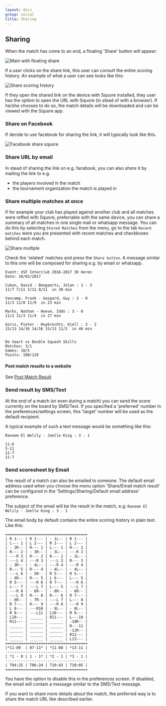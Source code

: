 ```yaml
---
layout: docs
group: social
title: Sharing
---
```

## Sharing

When the match has come to an end, a floating 'Share' button will appear:

![Main with floating share](../img/sb.main.06.floating.sharebutton.png)

If a user clicks on the share link, this user can consult the entire scoring history.
An example of what a user can see looks like this:

![Share scoring history](../img/browser.shared.score.history.01.png)

If they open the shared link on the device with Squore installed, they user has the option to open the URL with Squore (in stead of with a browser).
If he/she chooses to do so, the match details will be downloaded and can be viewed with the Squore app.

### Share on Facebook

If decide to use facebook for sharing the link, it will typically look like this.

![Facebook share squore](../img/facebook.share.01.png)

### Share URL by email

In stead of sharing the link on e.g. facebook, you can also _share_ it by mailing the link to e.g.
* the players involved in the match
* the tournament organization the match is played in

### Share multiple matches at once

If for example your club has played against another club and all matches were reffed with Squore, preferrable with the same device, you can share a summary of all matches in one single mail or whatsapp message.
You can do this by selecting `Stored Matches` from the menu, go to the tab `Recent matches` were you are presented with recent matches and checkboxes behind each match.

![Share multiple](../img/share.multiple.01.png)

Check the 'related' matches and press the `Share button`.
A message similar to this one will be composed for sharing e.g. by email or whatsapp.

    Event: VSF Interclub 2016-2017 3D Heren 
    Date: 10/02/2017
    
    Cukon, David - Boogaerts, Jolan : 1 - 3
    11/7 7/11 3/11 8/11  in 30 min
    
    Vancamp, Frank - Gaspard, Guy : 3 - 0
    11/3 11/8 11/9  in 23 min
    
    Marks, Nathan - Hoeve, Iddo : 3 - 0
    11/2 11/3 11/4  in 27 min
    
    Goris, Pieter - Huybrechts, Kjell : 3 - 2
    15/13 14/16 14/16 15/13 11/2  in 46 min
    
    
    De Vaart vs Double Squash Skills
    Matches: 3/1
    Games: 10/5
    Points: 180/129


#### Post match results to a website

See [Post Match Result](../social/4.8.post.match.result)


### Send result by SMS/Text

At the end of a match (or even during a match) you can send the score currently on the board by SMS/Text.
If you specified a 'preferred' number in the preferences/settings screen, this 'target' number will be used
as the default recipient.

A typical example of such a text message would be something like this:

    Raneem El Welily - Joelle King : 3 - 1

    11-6
    5-11
    11-7
    11-7

### Send scoresheet by Email

The result of a match can also be emailed to someone. The default email address used when you choose the menu option
'Share/Email match result' can be configured in the 'Settings/Sharing/Default email address' preference.

The subject of the email will be the result in the match, e.g: `Raneem El Welily - Joelle King : 3 - 1`

The email body by default contains the entire scoring history in plain text. Like this:

    =====================================
    | R 1--- | R 1--- | - 1L-- | R 1--- |
    | L--- 1 | L 2--- | R 2--- | L 2--- |
    | - 2R-- | R--- 1 | L--- 1 | R--- 1 |
    | R--- 2 | - 3R-- | - 3L-- | ---R 2 |
    | ---R 3 | R--- 2 | R--- 2 | - 3L-- |
    | ---L 4 | ---R 3 | ---L 3 | R--- 3 |
    | - 3R-- | - 4L-- | ---R 4 | ---R 4 |
    | R--- 5 | R--- 4 | - 4L-- | - 4L-- |
    | ---L 6 | - 5R-- | R 5--- | R 5--- |
    | - 4R-- | R--- 5 | L 6--- | L--- 5 |
    | R 5--- | ---R 6 | R 7--- | ---R 6 |
    | L--- 7 | ---L 7 | L--- 5 | ---L 7 |
    | ---R 8 | - 6R-- | - 8R-- | - 6R-- |
    | ---L 9 | R--- 8 | R--- 6 | R 7--- |
    | - 6R-- | - 7R-- | ---L 7 | L--- 8 |
    | R 7--- | R--- 9 | ---R 8 | ---R 9 |
    | L 8--- | ---R10 | - 9L-- | - 8L-- |
    | R 9--- | ---L11 | L10--- | R 9--- |
    | L10--- | ______ | R11--- | L---10 |
    | R11--- | ______ | ______ | -10R-- |
    | ______ | ______ | ______ | R---11 |
    | ______ | ______ | ______ | -11R-- |
    | ______ | ______ | ______ | R12--- |
    | ______ | ______ | ______ | L13--- |
    =====================================
    |*11-09  | 07-11* | *11-08 | *13-11 |
    -------------------------------------
    | *1 - 0 | 1 - 1* | *2 - 1 | *3 - 1 |
    -------------------------------------
    | T04:25 | T06:24 | T10:43 | T10:05 |
    =====================================

You have the option to disable this in the preferences screen.
If disabled, the email will contain a message similar to the SMS/Text message.

If you want to share more details about the match, the preferred way is to share the match URL like described earlier.


